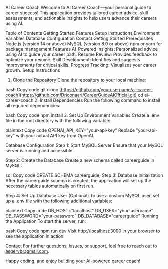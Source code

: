 AI Career Coach
Welcome to AI Career Coach—your personal guide to career success! This application provides tailored career advice, skill assessments, and actionable insights to help users advance their careers using AI.

Table of Contents
Getting Started
Features
Setup Instructions
Environment Variables
Database Configuration
Contact
Getting Started
Prerequisites
Node.js (version 14 or above)
MySQL (version 8.0 or above)
npm or yarn for package management
Features
AI-Powered Insights: Personalized advice using AI to guide your career path.
Resume Review: Provides feedback to optimize your resume.
Skill Development: Identifies and suggests improvements for critical skills.
Progress Tracking: Visualizes your career growth.
Setup Instructions
1. Clone the Repository
Clone the repository to your local machine:

bash
Copy code
git clone [https://github.com/yourusername/ai-career-coach](https://github.com/Driconaari/CareerGuideAIOfficial.git)
cd ai-career-coach
2. Install Dependencies
Run the following command to install all required dependencies:

bash
Copy code
npm install
3. Set Up Environment Variables
Create a .env file in the root directory with the following variable:

plaintext
Copy code
OPENAI_API_KEY="your-api-key"
Replace "your-api-key" with your actual API key from OpenAI.

Database Configuration
Step 1: Start MySQL Server
Ensure that your MySQL server is running and accessible.

Step 2: Create the Database
Create a new schema called careerguide in MySQL:

sql
Copy code
CREATE SCHEMA careerguide;
Step 3: Database Initialization
After the careerguide schema is created, the application will set up the necessary tables automatically on first run.

Step 4: Set Up Database User (Optional)
To use a custom MySQL user, set up a .env file with the following additional variables:

plaintext
Copy code
DB_HOST="localhost"
DB_USER="your-username"
DB_PASSWORD="your-password"
DB_DATABASE="careerguide"
Running the Application
To start the server, run:

bash
Copy code
npm run dev
Visit http://localhost:3000 in your browser to see the application in action.

Contact
For further questions, issues, or support, feel free to reach out to asgervb@gmail.com.

Happy coding, and enjoy building your AI-powered career coach!
